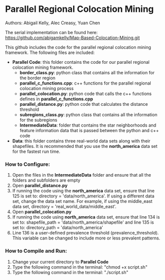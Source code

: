 # Parallel Regional Colocation Mining

Authors: Abigail Kelly, Alec Creasy, Yuan Chen

The serial implementation can be found here: https://github.com/abigamkelly/Map-Based-Colocation-Mining.git

This github includes the code for the parallel regional colocation mining framework.  The following files are included:

* **Parallel Code**: this folder contains the code for our parallel regional colocation mining framework.
   * **border_class.py**: python class that contains all the information for the border region
   * **parallel_c_functions.cpp**: c++ functions for the parallel regional colocation mining process
   * **parallel_colocation.py**: python code that calls the c++ functions defines in **parallel_c_functions.cpp**
   * **parallel_distance.py**: python code that calculates the distance threshold
   * **subregions_class.py**: python class that contains all the information for the subregions
   * **IntermediateData**: folder that contains the star neighborhoods and feature information data that is passed between the python and c++ code
* **Data**: this folder contains three real-world data sets along with their shapefiles.  It is recommended that you use the **north_america** data set for the fastest run time.

### How to Configure:
1. Open the files in the **IntermediateData** folder and ensure that all the folders and subfolders are empty
2. Open **parallel_distance.py**
3. If running the code using the **north_america** data set, ensure that line 125 is set to: directory = 'data/north_america'.  If using a different data set, change the data set name.  For example, if using the middle_east data set, directory = 'real_world_data/middle_east'.
4. Open **parallel_colocation.py**
5. If running the code using **north_america** data set, ensure that line 134 is set to: shapefile_path = 'data/north_america/shapefile' and line 135 is set to: directory_path = 'data/north_america'
6. Line 136 is a user-defined prevalence threshold (prevalence_threshold).  This variable can be changed to include more or less prevalent patterns.

### How to Compile and Run:
1. Change your current directory to **Parallel Code**
2. Type the following command in the terminal: "chmod +x script.sh"
4. Type the following command in the terminal: "./script.sh"
